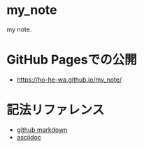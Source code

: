 # my_note
my note.

# GitHub Pagesでの公開

- https://ho-he-wa.github.io/my_note/

# 記法リファレンス

- [github markdown](https://docs.github.com/ja/get-started/writing-on-github/getting-started-with-writing-and-formatting-on-github/basic-writing-and-formatting-syntax)
- [asciidoc](https://takumon.github.io/asciidoc-syntax-quick-reference-japanese-translation/)
